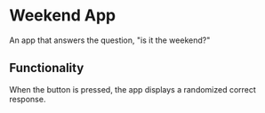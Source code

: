 # Weekend App

An app that answers the question, "is it the weekend?"

## Functionality

When the button is pressed, the app displays a randomized correct response.